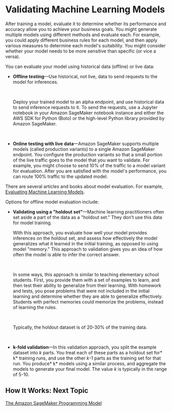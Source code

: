 # Validating Machine Learning Models<a name="how-it-works-model-validation"></a>

After training a model, evaluate it to determine whether its performance and accuracy allow you to achieve your business goals\. You might generate multiple models using different methods and evaluate each\. For example, you could apply different business rules for each model, and then apply various measures to determine each model's suitability\. You might consider whether your model needs to be more sensitive than specific \(or vice a versa\)\. 

You can evaluate your model using historical data \(offline\) or live data:

+ **Offline testing**—Use historical, not live, data to send requests to the model for inferences\. 

   

  Deploy your trained model to an alpha endpoint, and use historical data to send inference requests to it\. To send the requests, use a Jupyter notebook in your Amazon SageMaker notebook instance and either the AWS SDK for Python \(Boto\) or the high\-level Python library provided by Amazon SageMaker\.

   

+ **Online testing with live data**—Amazon SageMaker supports multiple models \(called production variants\) to a single Amazon SageMaker endpoint\. You configure the production variants so that a small portion of the live traffic goes to the model that you want to validate\. For example, you might choose to send 10% of the traffic to a model variant for evaluation\. After you are satisfied with the model's performance, you can route 100% traffic to the updated model\. 

There are several articles and books about model evaluation\. For example, [Evaluating Machine Learning Models](http://www.oreilly.com/data/free/evaluating-machine-learning-models.csp)\. 

Options for offline model evaluation include:

+ **Validating using a "holdout set"**—Machine learning practitioners often set aside a part of the data as a "holdout set\." They don’t use this data for model training\.

  With this approach, you evaluate how well your model provides inferences on the holdout set, and assess how effectively the model generalizes what it learned in the initial training, as opposed to using model "memory\." This approach to validation gives you an idea of how often the model is able to infer the correct answer\. 

   

  In some ways, this approach is similar to teaching elementary school students\. First, you provide them with a set of examples to learn, and then test their ability to generalize from their learning\. With homework and tests, you pose problems that were not included in the initial learning and determine whether they are able to generalize effectively\. Students with perfect memories could memorize the problems, instead of learning the rules\.

   

  Typically, the holdout dataset is of 20\-30% of the training data\.

   

+ **k\-fold validation**—In this validation approach, you split the example dataset into *k* parts\. You treat each of these parts as a holdout set for* k* training runs, and use the other *k*\-1 parts as the training set for that run\. You produce* k* models using a similar process, and aggregate the models to generate your final model\. The value *k* is typically in the range of 5\-10\.

## How It Works: Next Topic<a name="howitwork-validation-nextstep"></a>

 [The Amazon SageMaker Programming Model ](how-it-works-prog-model.md) 